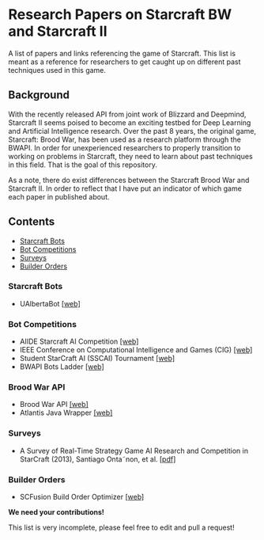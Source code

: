 # Research Papers on Starcraft BW and Starcraft II

A list of papers and links referencing the game of Starcraft. This list is meant as a reference for researchers to get caught up on different past techniques used in this game.

## Background

With the recently released API from joint work of Blizzard and Deepmind, Starcraft II seems poised to become an exciting testbed for Deep Learning and Artificial Intelligence research. Over the past 8 years, the original game, Starcraft: Brood War, has been used as a research platform through the BWAPI. In order for unexperienced researchers to properly transition to working on problems in Starcraft, they need to learn about past techniques in this field. That is the goal of this repository. 

As a note, there do exist differences between the Starcraft Brood War and Starcraft II. In order to reflect that I have put an indicator of which game each paper in published about. 

## Contents

* [Starcraft Bots](#starcraft-bots)
* [Bot Competitions](#bot-competitions)
* [Surveys](#surveys)
* [Builder Orders](#build-orders)



### Starcraft Bots
- UAlbertaBot [[web]](https://github.com/davechurchill/ualbertabot/wiki)

### Bot Competitions
- AIIDE Starcraft AI Competition [[web]](http://www.cs.mun.ca/~dchurchill/starcraftaicomp/)
- IEEE Conference on Computational Intelligence and Games (CIG) [[web]](https://cilab.sejong.ac.kr/sc_competition/)
- Student StarCraft AI (SSCAI) Tournament [[web]](https://sscaitournament.com/)
- BWAPI Bots Ladder [[web]](https://cachedsscaitscores.krasi0.com/eloRatings/)

### Brood War API 
- Brood War API [[web]](https://bwapi.github.io/)
- Atlantis Java Wrapper [[web]](https://github.com/Ravaelles/Atlantis/tree/develop)

### Surveys
- A Survey of Real-Time Strategy Game AI Research and
Competition in StarCraft (2013), Santiago Onta˜non, et al. [[pdf]](https://hal.archives-ouvertes.fr/hal-00871001/document)

### Builder Orders
- SCFusion Build Order Optimizer [[web]](http://www.teamliquid.net/forum/starcraft-2/168348-scfusion-wol-hots-and-lotv-build-order-optimizer)

**We need your contributions!**

This list is very incomplete, please feel free to edit and pull a request!
